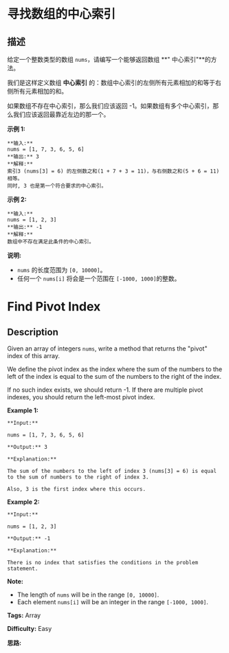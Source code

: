 # 寻找数组的中心索引

## 描述

给定一个整数类型的数组 `nums`，请编写一个能够返回数组 **" 中心索引"**的方法。

我们是这样定义数组 **中心索引** 的：数组中心索引的左侧所有元素相加的和等于右侧所有元素相加的和。

如果数组不存在中心索引，那么我们应该返回 -1。如果数组有多个中心索引，那么我们应该返回最靠近左边的那一个。

**示例 1:**

    
    
    **输入:** 
    nums = [1, 7, 3, 6, 5, 6]
    **输出:** 3
    **解释:** 
    索引3 (nums[3] = 6) 的左侧数之和(1 + 7 + 3 = 11)，与右侧数之和(5 + 6 = 11)相等。
    同时, 3 也是第一个符合要求的中心索引。
    

**示例 2:**

    
    
    **输入:** 
    nums = [1, 2, 3]
    **输出:** -1
    **解释:** 
    数组中不存在满足此条件的中心索引。

**说明:**

  * `nums` 的长度范围为 `[0, 10000]`。
  * 任何一个 `nums[i]` 将会是一个范围在 `[-1000, 1000]`的整数。



# Find Pivot Index

## Description



Given an array of integers `nums`, write a method that returns the "pivot" index of this array.

We define the pivot index as the index where the sum of the numbers to the left of the index is equal to the sum of the numbers to the right of the index.

If no such index exists, we should return -1. If there are multiple pivot indexes, you should return the left-most pivot index.

**Example 1:**

    
    
    **Input:** 
    nums = [1, 7, 3, 6, 5, 6]
    **Output:** 3
    **Explanation:** 
    The sum of the numbers to the left of index 3 (nums[3] = 6) is equal to the sum of numbers to the right of index 3.
    Also, 3 is the first index where this occurs.
    



**Example 2:**

    
    
    **Input:** 
    nums = [1, 2, 3]
    **Output:** -1
    **Explanation:** 
    There is no index that satisfies the conditions in the problem statement.
    



**Note:**

  * The length of `nums` will be in the range `[0, 10000]`.
  * Each element `nums[i]` will be an integer in the range `[-1000, 1000]`.




**Tags:** Array

**Difficulty:** Easy

**思路:**
